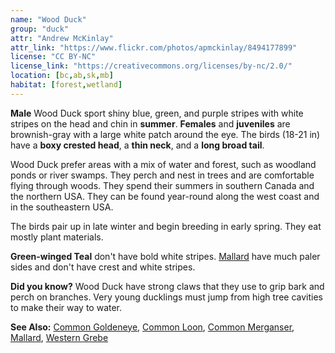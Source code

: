 ```yaml
---
name: "Wood Duck"
group: "duck"
attr: "Andrew McKinlay"
attr_link: "https://www.flickr.com/photos/apmckinlay/8494177899"
license: "CC BY-NC"
license_link: "https://creativecommons.org/licenses/by-nc/2.0/"
location: [bc,ab,sk,mb]
habitat: [forest,wetland]
---
```

**Male** Wood Duck sport shiny blue, green, and purple stripes with white stripes on the head and chin in **summer**. **Females** and **juveniles** are brownish-gray with a large white patch around the eye. The birds (18-21 in) have a **boxy crested head**, a **thin neck**, and a **long broad tail**.

Wood Duck prefer areas with a mix of water and forest, such as woodland ponds or river swamps. They perch and nest in trees and are comfortable flying through woods. They spend their summers in southern Canada and the northern USA. They can be found year-round along the west coast and in the southeastern USA.

The birds pair up in late winter and begin breeding in early spring. They eat mostly plant materials.

**Green-winged Teal** don't have bold white stripes. [Mallard](/{{section}}/mallard) have much paler sides and don't have crest and white stripes.

**Did you know?** Wood Duck have strong claws that they use to grip bark and perch on branches. Very young ducklings must jump from high tree cavities to make their way to water.

<!-- generated, do not edit -->
**See Also:**
[Common Goldeneye](/{{section}}/commgold),
[Common Loon](/{{section}}/commloon),
[Common Merganser](/{{section}}/commmerg),
[Mallard](/{{section}}/mallard),
[Western Grebe](/{{section}}/westgrebe)
